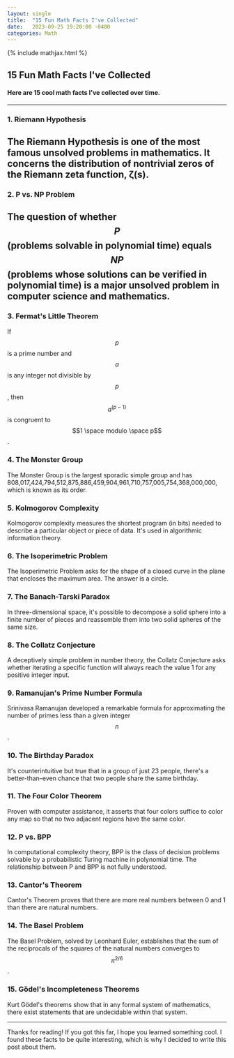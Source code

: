 ```yaml
---
layout: single
title:  "15 Fun Math Facts I've Collected"
date:   2023-09-25 19:20:00 -0400
categories: Math
---
```


{% include mathjax.html %}

15 Fun Math Facts I've Collected
---

#### Here are 15 cool math facts I've collected over time.
---

### 1. Riemann Hypothesis
The Riemann Hypothesis is one of the most famous unsolved problems in mathematics. It concerns the distribution of nontrivial zeros of the Riemann zeta function, ζ(s).
---

### 2. P vs. NP Problem
The question of whether $$P$$ (problems solvable in polynomial time) equals $$NP$$ (problems whose solutions can be verified in polynomial time) is a major unsolved problem in computer science and mathematics.
---

### 3. Fermat's Little Theorem
If $$p$$ is a prime number and $$a$$ is any integer not divisible by $$p$$, then $$a^{(p-1)}$$ is congruent to $$1 \space modulo \space p$$.

### 4. The Monster Group
The Monster Group is the largest sporadic simple group and has 808,017,424,794,512,875,886,459,904,961,710,757,005,754,368,000,000, which is known as its order.

### 5. Kolmogorov Complexity
Kolmogorov complexity measures the shortest program (in bits) needed to describe a particular object or piece of data. It's used in algorithmic information theory.

### 6. The Isoperimetric Problem
The Isoperimetric Problem asks for the shape of a closed curve in the plane that encloses the maximum area. The answer is a circle.

### 7. The Banach-Tarski Paradox
In three-dimensional space, it's possible to decompose a solid sphere into a finite number of pieces and reassemble them into two solid spheres of the same size.

### 8. The Collatz Conjecture
A deceptively simple problem in number theory, the Collatz Conjecture asks whether iterating a specific function will always reach the value 1 for any positive integer input.

### 9. Ramanujan's Prime Number Formula
Srinivasa Ramanujan developed a remarkable formula for approximating the number of primes less than a given integer $$n$$.

### 10. The Birthday Paradox
It's counterintuitive but true that in a group of just 23 people, there's a better-than-even chance that two people share the same birthday.

### 11. The Four Color Theorem
Proven with computer assistance, it asserts that four colors suffice to color any map so that no two adjacent regions have the same color.

### 12. P vs. BPP
In computational complexity theory, BPP is the class of decision problems solvable by a probabilistic Turing machine in polynomial time. The relationship between P and BPP is not fully understood.

### 13. Cantor's Theorem
Cantor's Theorem proves that there are more real numbers between 0 and 1 than there are natural numbers.

### 14. The Basel Problem
The Basel Problem, solved by Leonhard Euler, establishes that the sum of the reciprocals of the squares of the natural numbers converges to $$\pi^{2/6}$$.

### 15. Gödel's Incompleteness Theorems
Kurt Gödel's theorems show that in any formal system of mathematics, there exist statements that are undecidable within that system.

---

Thanks for reading! If you got this far, I hope you learned something cool. I found these facts to be quite interesting, which is why I decided to write this post about them.
